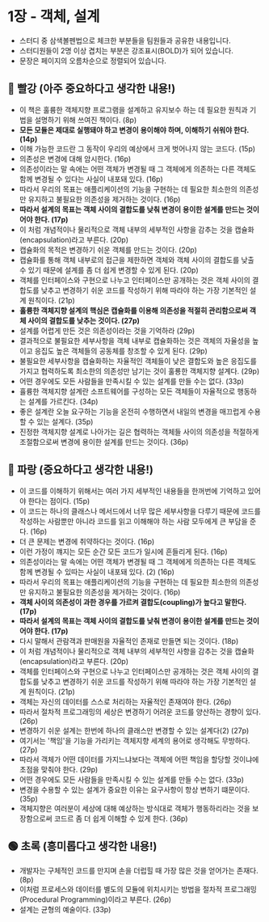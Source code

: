 # 1장 - 객체, 설계

- 스터디 중 삼색볼펜법으로 체크한 부분들을 팀원들과 공유한 내용입니다.
- 스터디원들이 2명 이상 겹치는 부분은 강조표시(BOLD)가 되어 있습니다.
- 문장은 페이지의 오름차순으로 정렬되어 있습니다.

## 🔴 빨강 (아주 중요하다고 생각한 내용!)
- 이 책은 훌륭한 객체지향 프로그램을 설계하고 유지보수 하는 데 필요한 원칙과 기법을 설명하기 위해 쓰여진 책이다. (8p)
- **모든 모듈은 제대로 실행돼야 하고 변경이 용이해야 하며, 이해하기 쉬워야 한다. (14p)**
- 이해 가능한 코드란 그 동작이 우리의 예상에서 크게 벗어나지 않는 코드다. (15p)
- 의존성은 변경에 대해 암시한다. (16p)
- 의존성이라는 말 속에는 어떤 객체가 변경될 때 그 객체에게 의존하는 다른 객체도 함께 변경될 수 있다는 사실이 내포돼 있다. (16p)
- 따라서 우리의 목표는 애플리케이션의 기능을 구현하는 데 필요한 최소한의 의존성만 유지하고 불필요한 의존성을 제거하는 것이다. (16p)
- **따라서 설계의 목표는 객체 사이의 결합도를 낮춰 변경이 용이한 설계를 만드는 것이어야 한다. (17p)**
- 이 처럼 개념적이나 물리적으로 객체 내부의 세부적인 사항을 감추는 것을 캡슐화(encapsulation)라고 부른다. (20p)
- 캡슐화의 목적은 변경하기 쉬운 객체를 만드는 것이다. (20p)
- 캡슐화를 통해 객체 내부로의 접근을 제한하면 객체와 객체 사이의 결합도를 낮출 수 있기 때문에 설계를 좀 더 쉽게 변경할 수 있게 된다. (20p)
- 객체를 인터페이스와 구현으로 나누고 인터페이스만 공개하는 것은 객체 사이의 결합도를 낮추고 변경하기 쉬운 코드를 작성하기 위해 따라야 하는 가장 기본적인 설계 원칙이다. (21p)
- **훌륭한 객체지향 설계의 핵심은 캡슐화를 이용해 의존성을 적절히 관리함으로써 객체 사이의 결합도를 낮추는 것이다. (27p)**
- 설계를 어렵게 만든 것은 의존성이라는 것을 기억하라 (29p)
- 결과적으로 불필요한 세부사항을 객체 내부로 캡슐화하는 것은 객체의 자율성을 높이고 응집도 높은 객체들의 공동체를 창조할 수 있게 된다. (29p)
- 불필요한 세부사항을 캡슐화하는 자율적인 객체들이 낮은 결합도와 높은 응집도를 가지고 협력하도록 최소한의 의존성만 남기는 것이 훌룡한 객체지향 설계다. (29p)
- 어떤 경우에도 모든 사람들을 만족시킬 수 있는 설계를 만들 수는 없다. (33p)
- 휼륭한 객체지향 설계란 소프트웨어를 구성하는 모든 객체들이 자율적으로 행동하는 설계를 가르킨다. (34p)
- 좋은 설계란 오늘 요구하는 기능을 온전히 수행하면서 내일의 변경을 매끄럽게 수용할 수 있는 설계다. (35p)
- 진정한 객체지향 설계로 나아가는 길은 협력하는 객체들 사이의 의존성을 적절하게 조절함으로써 변경에 용이한 설계를 만드는 것이다. (36p)

## 🔵 파랑 (중요하다고 생각한 내용!)
- 이 코드를 이해하기 위해서는 여러 가지 세부적인 내용들을 한꺼번에 기억하고 있어야 한다는 점이다. (15p)
- 이 코드는 하나의 클래스나 메서드에서 너무 많은 세부사항을 다루기 때문에 코드를 작성하는 사람뿐만 아니라 코드를 읽고 이해해야 하는 사람 모두에게 큰 부담을 준다. (16p)
- 더 큰 문제는 변경에 취약하다는 것이다. (16p)
- 이런 가정이 꺠지는 모든 순간 모든 코드가 일시에 흔들리게 된다. (16p)
- 의존성이라는 말 속에는 어떤 객체가 변경될 때 그 객체에게 의존하는 다른 객체도 함께 변경될 수 있따는 사실이 내포돼 있다. (2) (16p)
- 따라서 우리의 목표는 애플리케이션의 기능을 구현하는 데 필요한 최소한의 의존성만 유지하고 불필요한 의존성을 제거하는 것이다. (16p)
- **객체 사이의 의존성이 과한 경우를 가르켜 결합도(coupling)가 높다고 말한다. (17p)**
- **따라서 설계의 목표는 객체 사이의 결합도를 낮춰 변경이 용이한 설계를 만드는 것이어야 한다. (17p)**
- 다시 말해서 관람객과 판매원을 자율적인 존재로 만들면 되는 것이다. (18p)
- 이 처럼 개념적이나 물리적으로 객체 내부의 세부적인 사항을 감추는 것을 캡슐화(encapsulation)라고 부른다. (20p)
- 객체를 인터페이스와 구현으로 나누고 인터페이스만 공개하는 것은 객체 사이의 결합도를 낮추고 변경하기 쉬운 코드를 작성하기 위해 따라야 하는 가장 기본적인 설계 원칙이다. (21p)
- 객체는 자신의 데이터를 스스로 처리하는 자율적인 존재여야 한다. (26p)
- 따라서 절차적 프로그래밍의 세상은 변경하기 어려운 코드를 양산하는 경향이 있다. (26p)
- 변경하기 쉬운 설계는 한번에 하나의 클래스만 변경할 수 있는 설계다(2) (27p)
- 여기서는 '책임'을 기능을 가리키는 객체지향 세계의 용어로 생각해도 무방하다. (27p)
- 따라서 객체가 어떤 데이터를 가지느냐보다는 객체에 어떤 책임을 할당할 것이냐에 초점을 맞춰야 한다. (29p)
- 어떤 경우에도 모든 사람들을 만족시킬 수 있는 설계를 만들 수는 없다. (33p)
- 변경을 수용할 수 있는 설계가 중요한 이유는 요구사항이 항상 변하기 떄문이다. (35p)
- 객체지향은 여러분이 세상에 대해 예상하는 방식대로 객체가 행동하리라는 것을 보장함으로써 코드르 좀 더 쉽게 이해할 수 있게 한다. (36p)

## 🟢 초록 (흥미롭다고 생각한 내용!) 
- 개발자는 구체적인 코드를 만지며 손을 더럽힐 때 가장 많은 것을 얻어가는 존재다. (8p)
- 이처럼 프로세스와 데이터를 별도의 모듈에 위치시키는 방법을 절차적 프로그래밍(Procedural Programming)이라고 부른다. (26p)
- 설계는 균형의 예술이다. (33p)
